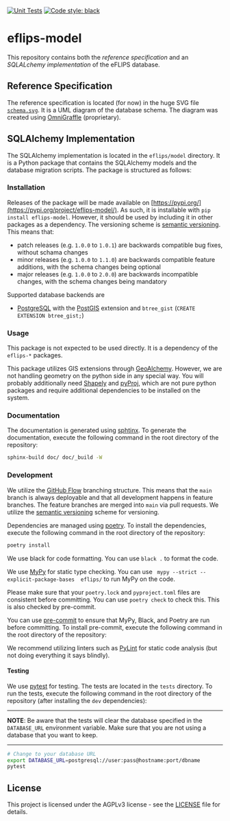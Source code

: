 [![Unit Tests](https://github.com/mpm-tu-berlin/eflips-model/actions/workflows/unittests.yml/badge.svg)](https://github.com/mpm-tu-berlin/eflips-model/actions/workflows/unittests.yml) 
[![Code style: black](https://img.shields.io/badge/code%20style-black-000000.svg)](https://github.com/psf/black)

# eflips-model

This repository contains both the *reference specification* and an *SQLALchemy implementation* of the eFLIPS database.



## Reference Specification

The reference specification is located (for now) in the huge SVG file [`schema.svg`](schema.svg). It is a UML diagram of the database schema. The diagram was created using [OmniGraffle](https://www.omnigroup.com/omnigraffle) (proprietary).

## SQLAlchemy Implementation

The SQLAlchemy implementation is located in the `eflips/model` directory. It is a Python package that contains the SQLAlchemy models and the database migration scripts. The package is structured as follows:

### Installation

Releases of the package will be made available on [https://pypi.org/](https://pypi.org/project/eflips-model/). As such, it is installable with `pip install eflips-model`. However, it should be used by including it in other packages as a dependency. The versioning scheme is [semantic versioning](https://semver.org/). This means that:

- patch releases (e.g. `1.0.0` to `1.0.1`) are backwards compatible bug fixes, without schama changes
- minor releases (e.g. `1.0.0` to `1.1.0`) are backwards compatible feature additions, with the schema changes being optional
- major releases (e.g. `1.0.0` to `2.0.0`) are backwards incompatible changes, with the schema changes being mandatory

Supported database backends are

- [PostgreSQL](https://www.postgresql.org) with the [PostGIS](https://postgis.net/) extension
  and `btree_gist` (`CREATE EXTENSION btree_gist;`)

### Usage

This package is not expected to be used directly. It is a dependency of the `eflips-*` packages.

This package utilizes GIS extensions through [GeoAlchemy](https://geoalchemy-2.readthedocs.io/en/latest/index.html).
However, we are not handling geometry on the python side in any special way. You will probably additionally
need [Shapely](https://shapely.readthedocs.io/en/stable/manual.html)
and [pyProj](https://pyproj4.github.io/pyproj/stable/), which are not pure python packages and require additional
dependencies to be installed on the system.

### Documentation

The documentation is generated using [sphtinx](https://www.sphinx-doc.org/en/master/). To generate the documentation,
execute the following command in the root directory of the repository:

```bash
sphinx-build doc/ doc/_build -W
```

### Development

We utilize the [GitHub Flow](https://docs.github.com/get-started/quickstart/github-flow) branching structure. This means  that the `main` branch is always deployable and that all development happens in feature branches. The feature branches are merged into `main` via pull requests. We utilize the [semantic versioning](https://semver.org/) scheme for versioning.

Dependencies are managed using [poetry](https://python-poetry.org/). To install the dependencies, execute the following command in the root directory of the repository:

```bash
poetry install
```

We use black for code formatting. You can use `black .` to format the code.

We use [MyPy](https://mypy.readthedocs.io/en/stable/) for static type checking. You can
use ` mypy --strict --explicit-package-bases  eflips/` to run MyPy on the code.

Please make sure that your `poetry.lock` and `pyproject.toml` files are consistent before committing. You can use `poetry check` to check this. This is also checked by pre-commit.

You can use [pre-commit](https://pre-commit.com/) to ensure that MyPy, Black, and Poetry are run before committing. To
install pre-commit, execute the following command in the root directory of the repository:

We recommend utilizing linters such as [PyLint](https://pylint.readthedocs.io/en/latest/index.html) for static code
analysis (but not
doing everything it says blindly).

#### Testing

We use [pytest](https://docs.pytest.org/en/stable/) for testing. The tests are located in the `tests` directory. To run the tests, execute the following command in the root directory of the repository (after installing the `dev` dependencies):

---

**NOTE**: Be aware that the tests will clear the database specified in the `DATABASE_URL` environment variable. Make sure that you are not using a database that you want to keep.

---
 
```bash
# Change to your database URL
export DATABASE_URL=postgresql://user:pass@hostname:port/dbname 
pytest
```

## License

This project is licensed under the AGPLv3 license - see the [LICENSE](LICENSE.md) file for details.


